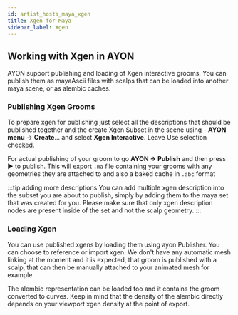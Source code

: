 ```yaml
---
id: artist_hosts_maya_xgen
title: Xgen for Maya
sidebar_label: Xgen
---
```


## Working with Xgen in AYON

AYON support publishing and loading of Xgen interactive grooms. You can publish  them as mayaAscii files with scalps that can be loaded into another maya scene, or as alembic caches. 

### Publishing Xgen Grooms

To prepare xgen for publishing just select all the descriptions that should be published together and the create Xgen Subset in the scene using - **AYON menu** → **Create**... and select **Xgen Interactive**. Leave Use selection checked.

For actual publishing of your groom to go **AYON → Publish** and then press ▶ to publish. This will export `.ma` file containing your grooms with any geometries they are attached to and also a baked cache in `.abc` format 


:::tip adding more descriptions
You can add multiple xgen description into the subset you are about to publish, simply by adding them to the maya set that was created for you. Please make sure that only xgen description nodes are present inside of the set and not the scalp geometry. 
:::

### Loading Xgen

You can use published xgens by loading them using ayon Publisher. You can choose to reference or import xgen. We don't have any automatic mesh linking at the moment and it is expected, that groom is published with a scalp, that can then be manually attached to your animated mesh for example. 

The alembic representation can be loaded too and it contains the groom converted to curves. Keep in mind that the density of the alembic directly depends on your viewport xgen density at the point of export.
